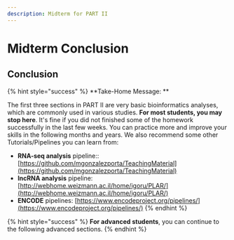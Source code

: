 ```yaml
---
description: Midterm for PART II
---
```


# Midterm Conclusion

## Conclusion

{% hint style="success" %}
**Take-Home Message:  **

The first three sections in PART II are  very basic bioinformatics analyses, which are commonly used in various  studies. **For most students, you may stop here**. It's fine if you did not finished some of the homework successfully in the last few weeks. You can practice more and improve your skills in the following months and years. We also recommend some other Tutorials/Pipelines you can learn from:

* **RNA-seq analysis** pipeline:: [https://github.com/mgonzalezporta/TeachingMaterial](https://github.com/mgonzalezporta/TeachingMaterial)
* **lncRNA analysis** pipeline: [http://webhome.weizmann.ac.il/home/igoru/PLAR/](http://webhome.weizmann.ac.il/home/igoru/PLAR/)
* **ENCODE** pipelines: [https://www.encodeproject.org/pipelines/](https://www.encodeproject.org/pipelines/)
{% endhint %}

{% hint style="success" %}
**For advanced students**, you can continue to the following advanced sections.
{% endhint %}





